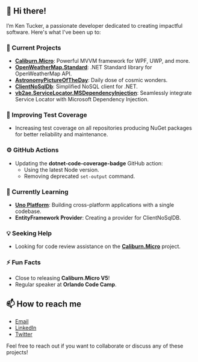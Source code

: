 ## 👋 Hi there!

I’m Ken Tucker, a passionate developer dedicated to creating impactful software. Here's what I've been up to:

### 🔭 Current Projects
- **[Caliburn.Micro](https://github.com/Caliburn-Micro/Caliburn.Micro)**: Powerful MVVM framework for WPF, UWP, and more.
- **[OpenWeatherMap.Standard](https://github.com/ken-tucker/OpenWeatherMap.Standard)**: .NET Standard library for OpenWeatherMap API.
- **[AstronomyPictureOfTheDay](https://github.com/ken-tucker/AstronomyPictureOfTheDay)**: Daily dose of cosmic wonders.
- **[ClientNoSqlDb](https://github.com/ken-tucker/ClientNoSqlDb)**: Simplified NoSQL client for .NET.
- **[vb2ae.ServiceLocator.MSDependencyInjection](https://github.com/vb2ae/vb2ae.ServiceLocator.MSDependencyInjection)**: Seamlessly integrate Service Locator with Microsoft Dependency Injection.

### 🚀 Improving Test Coverage
- Increasing test coverage on all repositories producing NuGet packages for better reliability and maintenance.

### ⚙️ GitHub Actions
- Updating the **dotnet-code-coverage-badge** GitHub action:
  - Using the latest Node version.
  - Removing deprecated `set-output` command.

### 🌱 Currently Learning
- **[Uno Platform](https://platform.uno/)**: Building cross-platform applications with a single codebase.
- **EntityFramework Provider**: Creating a provider for ClientNoSqlDB.

### 💡 Seeking Help
- Looking for code review assistance on the **[Caliburn.Micro](https://github.com/Caliburn-Micro/Caliburn.Micro)** project.

### ⚡ Fun Facts
- Close to releasing **Caliburn.Micro V5**!
- Regular speaker at **Orlando Code Camp**.

## 📫 How to reach me 
- [Email](mailto:vb2ae@live.com)
- [LinkedIn](https://linkedin.com/in/ken-tucker-51786a4)
- [Twitter](https://twitter.com/vb2ae)
  
Feel free to reach out if you want to collaborate or discuss any of these projects!
